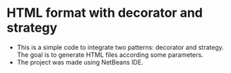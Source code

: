 # HTML format with decorator and strategy

- This is a simple code to integrate two patterns: decorator and strategy. The goal is to generate HTML files according some parameters.
- The project was made using NetBeans IDE.